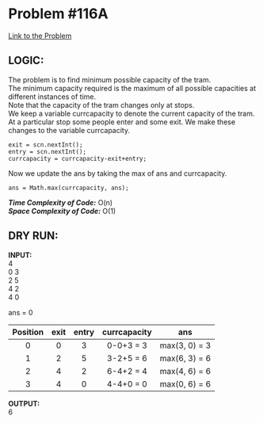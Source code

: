 # Problem #116A

[Link to the Problem](https://codeforces.com/problemset/problem/116/A)

## LOGIC:

The problem is to find minimum possible capacity of the tram.<br>
The minimum capacity required is the maximum of all possible capacities at different instances of time.<br>
Note that the capacity of the tram changes only at stops.<br>
We keep a variable currcapacity to denote the current capacity of the tram.<br>
At a particular stop some people enter and some exit. We make these changes to the variable currcapacity.<br>
```
exit = scn.nextInt();
entry = scn.nextInt();
currcapacity = currcapacity-exit+entry;
```
Now we update the ans by taking the max of ans and currcapacity.<br>
```
ans = Math.max(currcapacity, ans);
```

***Time Complexity of Code:*** O(n)<br>
***Space Complexity of Code:*** O(1)<br>

## DRY RUN:

**INPUT:** <br>
4<br>
0 3<br>
2 5<br>
4 2<br>
4 0<br>

ans = 0

| Position | exit | entry | currcapacity |      ans      |
|:--------:|:----:|:-----:|:------------:|:-------------:|
| 0        | 0    | 3     | 0-0+3 = 3    | max(3, 0) = 3 |
| 1        | 2    | 5     | 3-2+5 = 6    | max(6, 3) = 6 |
| 2        | 4    | 2     | 6-4+2 = 4    | max(4, 6) = 6 |
| 3        | 4    | 0     | 4-4+0 = 0    | max(0, 6) = 6 |

**OUTPUT:** <br>
6

